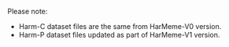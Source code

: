 Please note: 
<ul>
  <li>Harm-C dataset files are the same from HarMeme-V0 version.</li>
  <li>Harm-P dataset files updated as part of HarMeme-V1 version.</li>
</ul>
